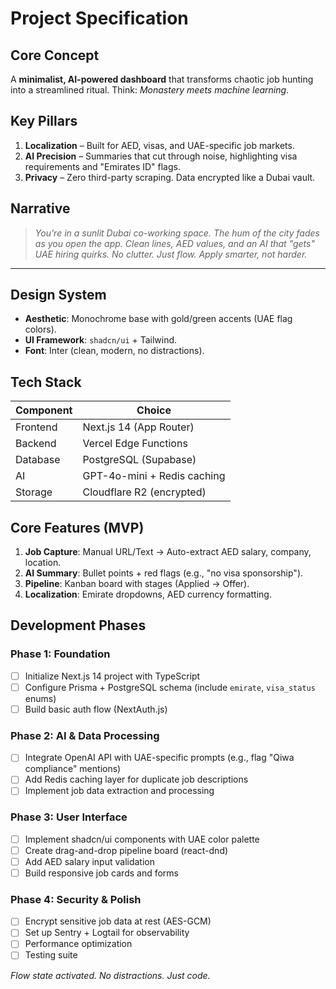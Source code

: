 # Project Specification

## Core Concept
A **minimalist, AI-powered dashboard** that transforms chaotic job hunting into a streamlined ritual. Think: *Monastery meets machine learning*.

## Key Pillars
1. **Localization** – Built for AED, visas, and UAE-specific job markets.
2. **AI Precision** – Summaries that cut through noise, highlighting visa requirements and "Emirates ID" flags.
3. **Privacy** – Zero third-party scraping. Data encrypted like a Dubai vault.

## Narrative
> *You're in a sunlit Dubai co-working space. The hum of the city fades as you open the app. Clean lines, AED values, and an AI that "gets" UAE hiring quirks. No clutter. Just flow. Apply smarter, not harder.*

---

## Design System
- **Aesthetic**: Monochrome base with gold/green accents (UAE flag colors).
- **UI Framework**: `shadcn/ui` + Tailwind.
- **Font**: Inter (clean, modern, no distractions).

## Tech Stack
| **Component**      | **Choice**                          |
|---------------------|-------------------------------------|
| Frontend            | Next.js 14 (App Router)            |
| Backend             | Vercel Edge Functions              |
| Database            | PostgreSQL (Supabase)              |
| AI                  | GPT-4o-mini + Redis caching        |
| Storage             | Cloudflare R2 (encrypted)          |

## Core Features (MVP)
1. **Job Capture**: Manual URL/Text → Auto-extract AED salary, company, location.
2. **AI Summary**: Bullet points + red flags (e.g., "no visa sponsorship").
3. **Pipeline**: Kanban board with stages (Applied → Offer).
4. **Localization**: Emirate dropdowns, AED currency formatting.

## Development Phases

### Phase 1: Foundation
- [ ] Initialize Next.js 14 project with TypeScript
- [ ] Configure Prisma + PostgreSQL schema (include `emirate`, `visa_status` enums)
- [ ] Build basic auth flow (NextAuth.js)

### Phase 2: AI & Data Processing
- [ ] Integrate OpenAI API with UAE-specific prompts (e.g., flag "Qiwa compliance" mentions)
- [ ] Add Redis caching layer for duplicate job descriptions
- [ ] Implement job data extraction and processing

### Phase 3: User Interface
- [ ] Implement shadcn/ui components with UAE color palette
- [ ] Create drag-and-drop pipeline board (react-dnd)
- [ ] Add AED salary input validation
- [ ] Build responsive job cards and forms

### Phase 4: Security & Polish
- [ ] Encrypt sensitive job data at rest (AES-GCM)
- [ ] Set up Sentry + Logtail for observability
- [ ] Performance optimization
- [ ] Testing suite

*Flow state activated. No distractions. Just code.*